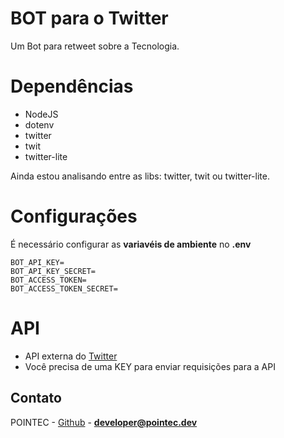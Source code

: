 # BOT para o Twitter

Um Bot para retweet sobre a Tecnologia.

# Dependências

- NodeJS
- dotenv
- twitter
- twit
- twitter-lite

Ainda estou analisando entre as libs: twitter, twit ou twitter-lite.

# Configurações

É necessário configurar as **variavéis de ambiente** no **.env**

```
BOT_API_KEY=
BOT_API_KEY_SECRET=
BOT_ACCESS_TOKEN=
BOT_ACCESS_TOKEN_SECRET=
```

# API

- API externa do <a href="https://developer.twitter.com/">Twitter</a>
- Você precisa de uma KEY para enviar requisições para a API

## Contato

POINTEC - [Github](https://github.com/paesrafael) - **developer@pointec.dev**
